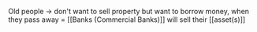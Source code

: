 Old people $\rightarrow$ don't want to sell property but want to borrow money, when they pass away = [[Banks (Commercial Banks)]] will sell their [[asset(s)]]
